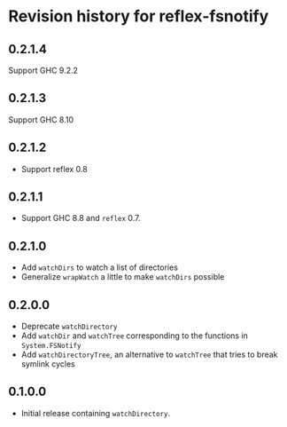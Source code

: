 # Revision history for reflex-fsnotify

## 0.2.1.4

Support GHC 9.2.2

## 0.2.1.3

Support GHC 8.10

## 0.2.1.2

* Support reflex 0.8

## 0.2.1.1

* Support GHC 8.8 and `reflex` 0.7.

## 0.2.1.0

* Add `watchDirs` to watch a list of directories
* Generalize `wrapWatch` a little to make `watchDirs` possible

## 0.2.0.0

* Deprecate `watchDirectory`
* Add `watchDir` and `watchTree` corresponding to the functions in `System.FSNotify`
* Add `watchDirectoryTree`, an alternative to `watchTree` that tries to break symlink cycles

## 0.1.0.0

* Initial release containing `watchDirectory`.
